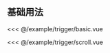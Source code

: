 ## 基础用法

<demo-block src="trigger/basic">

<<< @/example/trigger/basic.vue

</demo-block>

<demo-block src="trigger/scroll">

<<< @/example/trigger/scroll.vue

</demo-block>
